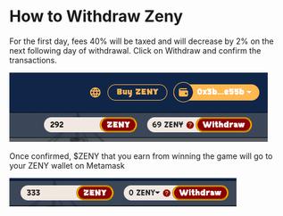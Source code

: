 # How to Withdraw Zeny

For the first day, fees 40% will be taxed and will decrease by 2% on the next following day of withdrawal. Click on Withdraw and confirm the transactions.

![](<../.gitbook/assets/image (5).png>)

Once confirmed, $ZENY that you earn from winning the game will go to your ZENY wallet on Metamask

![](<../.gitbook/assets/image (13).png>)
